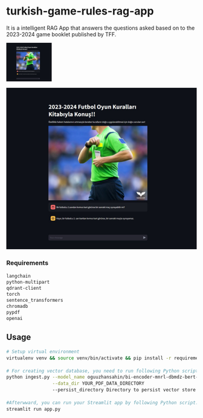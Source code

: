 # turkish-game-rules-rag-app
It is a intelligent RAG App that answers the questions asked based on to the 2023-2024 game booklet published by TFF.

<img src="static/GCHzMLPW0AAWr58.jpg" width="120" />
<p align="center">
  <img src="static/GCHzMLPW0AAWr58.jpg" />
</p>

### Requirements

```
langchain
python-multipart
qdrant-client
torch
sentence_transformers
chromadb
pypdf
openai
```

## Usage
```bash
# Setup virtual environment
virtualenv venv && source venv/bin/activate && pip install -r requirements.txt

# For creating vector database, you need to run following Python script.
python ingest.py --model_name oguuzhansahin/bi-encoder-mnrl-dbmdz-bert-base-turkish-cased-margin_3.0-msmarco-tr-10k \
                 --data_dir YOUR_PDF_DATA_DIRECTORY
                 --persist_directory Directory to persist vector store

#Afterwward, you can run your Streamlit app by following Python script.
streamlit run app.py 

```
